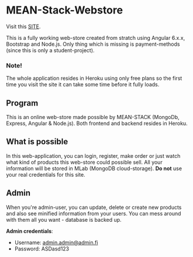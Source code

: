 # MEAN-Stack-Webstore

Visit this [SITE](https://suhautus-webstore-front.herokuapp.com/#/etusivu).

This is a fully working web-store created from stratch using Angular 6.x.x, Bootstrap and Node.js. Only thing which is missing is payment-methods (since this is only a student-project).

### Note!

The whole application resides in Heroku using only free plans so the first time you visit the site it can take some time before it fully loads.

## Program

This is an online web-store made possible by MEAN-STACK (MongoDb, Express, Angular & Node.js).
Both frontend and backend resides in Heroku.

## What is possible

In this web-application, you can login, register, make order or just watch what kind of products this web-store could possible sell. All your information will be stored in MLab (MongoDB cloud-storage). **Do not** use your real credentials for this site.

## Admin

When you're admin-user, you can update, delete or create new products and also see minified information from your users.
You can mess around with them all you want - database is backed up.

**Admin credentials**:
- Username: admin.admin@admin.fi
- Password: ASDasd123


